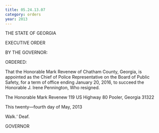 ```yaml
---
title: 05.24.13.07
category: orders
year: 2013
---
```

 

THE STATE OF GEORGIA

EXECUTIVE ORDER

BY THE GOVERNOR:

ORDERED:

That the Honorable Mark Revenew of Chatham County, Georgia, is
appointed as the Chief of Police Representative on the Board of
Public Safety, for a term of office ending January 20, 2016, to
succeed the Honorable J. Irene Pennington, Who resigned.

The Honorable Mark Revenew
119 US Highway 80
Pooler, Georgia 31322

This twenty—fourth day of May, 2013

Walk.‘ Deaf.

GOVERNOR

